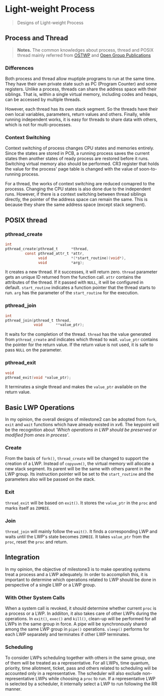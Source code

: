 # Light-weight Process

> Designs of Light-weight Process

## Process and Thread

> **Notes.** The common knowledges about process, thread and POSIX thread
> mainly referred from [OSTWP](https://pages.cs.wisc.edu/~remzi/OSTEP/) and
> [Open Group Publications](https://pubs.opengroup.org/onlinepubs/9699919799.2018edition/)

### Differences

Both process and thread allow muptiple programs to run at the same time.  They
have their own private state such as PC (Program Counter) and some registers.
Unlike a process, threads can share the address space with their siblings. That
is, within a single virtual memory, including codes and heaps, can be accessed
by multiple threads.

However, each thread has its own stack segment. So the threads have their own
local variables, parameters, return values and others. Finally, while running
independent works, it is easy for threads to share data with others, which is
not for multi-processes.

### Context Switching

Context switching of process changes CPU states and memories entirely. Since
the states are stored in PCB, a running process saves the current states then
another states of ready process are restored before it runs. Switching virtual
memory also should be performed. CR3 register that holds the value for the
process' page table is changed with the value of soon-to-running process.

For a thread, the works of context switching are reduced comapred to the
processs. Changing the CPU states is also done due to the independent runs.
However, if there is a context switching between thread siblings directly,
the pointer of the address space can remain the same. This is because they
share the same address space (except stack segment).

## POSIX thread

### pthread_create

```c
int
pthread_create(pthread_t      *thread,
         const pthread_attr_t *attr,
               void           *(*start_routine)(void*),
               void           *arg);
```

It creates a new thread. If it successes, it will return zero. `thread`
parameter gets an unique ID returned from the function call. `attr` contains
the attributes of the thread. If it passed with `NULL`, it will be configured
in default. `start_routine` indicates a function pointer that the thread
starts to run. `arg` has the parameter of the `start_routine` for the
execution.

### pthread_join

```c
int
pthread_join(pthread_t thread,
             void      **value_ptr);
```

It waits for the completion of the thread. `thread` has the value generated
from `pthread_create` and indicates which thread to wait. `value_ptr` contains
the pointer for the return value. If the return value is not used, it is safe
to pass `NULL` on the parameter.

### pthread_exit

```c
void
pthread_exit(void *value_ptr);
```

It terminates a single thread and makes the `value_ptr` available on the
return value.

## Basic LWP Operations

In my opinion, the overall designs of milestone2 can be adopted from `fork`,
`exit` and `wait` functions which have already existed in xv6. The keypoint
will be the recognition about *'Which operations in LWP should be
preserved or modified from ones in process'*.

### Create

From the basis of `fork()`, `thread_create` will be changed to support the creation
of a LWP. Instead of `copyuvm()`, the virtual memory will allocate a new stack
segment. Its parent will be the same with others parent in the LWP group. Its
instruction pointer will be set to the `start_routine` and the parameters also
will be passed on the stack.

### Exit

`thread_exit` will be based on `exit()`. It stores the `value_ptr` in the
`proc` and marks itself as `ZOMBIE`.

### Join

`thread_join` will mainly follow the `wait()`. It finds a corresponding LWP
and waits until the LWP's state becomes `ZOMBIE`. It takes `value_ptr` from
the `proc`, reset the `proc` and return.

## Integration

In my opinion, the objective of milestone3 is to make operating systems
treat a process and a LWP adequately. In order to accomplish this,
it is important to determine which operations related to LWP should be done
in perspective of a single LWP or a LWP group.

### With Other System Calls

When a system call is revoked, it should determine whether current `proc` is a
process or a LWP. In addiiton, it also takes care of other LWPs during the
operations.  In `exit()`, `exec()` and `kill()`, clean-up will be performed
for all LWPs in the same group in force. A pipe will be synchronously shared
among the same LWP group in `pipe()` operations.  `sleep()` performs for each
LWP separately and terminates if other LWP terminates.

### Scheduling

To consider LWPs scheduling together with others in the same group, one of
them will be treated as a representative. For all LWPs, time quantum,
priority, time allotment, ticket, pass and others related to scheduling will
be accounted only in a representative. The scheduler will also exclude
non-representative LWPs while choosing a `proc` to run. If a representative
LWP is selected by a scheduler, it internally select a LWP to run following
the RR manner.
